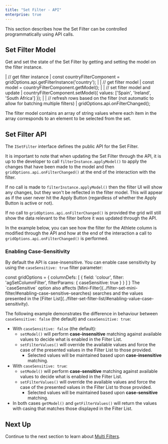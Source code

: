 ```yaml
---
title: "Set Filter - API"
enterprise: true
---
```


This section describes how the Set Filter can be controlled programmatically using API calls.

## Set Filter Model

Get and set the state of the Set Filter by getting and setting the model on the filter instance.

<snippet>
| // get filter instance
| const countryFilterComponent = gridOptions.api.getFilterInstance('country');
| 
| // get filter model
| const model = countryFilterComponent.getModel();
| 
| // set filter model and update
| countryFilterComponent.setModel({ values: ['Spain', 'Ireland', 'South Africa'] });
| 
| // refresh rows based on the filter (not automatic to allow for batching multiple filters)
| gridOptions.api.onFilterChanged();
</snippet>

The filter model contains an array of string values where each item in the array corresponds to an element to be selected from the set.

## Set Filter API

The `ISetFilter` interface defines the public API for the Set Filter.

<interface-documentation interfaceName='ISetFilter' exclude='["getModelFromUi", "applyModel", "doesFilterPass", "onNewRowsLoaded", "onAnyFilterChanged", "getModelAsString"]' overrideSrc='filter-set-api/resources/iSetFilter.json'></interface-documentation>
 
It is important to note that when updating the Set Filter through the API, it is up to the developer to call `filterInstance.applyModel()` to apply the changes that have been made to the model and then `gridOptions.api.onFilterChanged()` at the end of the interaction with the filter.


If no call is made to `filterInstance.applyModel()` then the filter UI will show any changes, but they won't be reflected in the filter model. This will appear as if the user never hit the Apply Button (regardless of whether the Apply Button is active or not).


If no call to `gridOptions.api.onFilterChanged()` is provided the grid will still show the data relevant to the filter before it was updated through the API.

In the example below, you can see how the filter for the Athlete column is modified through the API and how at the end of the interaction a call to `gridOptions.api.onFilterChanged()` is performed.

<grid-example title='Set Filter API' name='set-filter-api' type='mixed' options='{ "enterprise": true, "exampleHeight": 570, "modules": ["clientside", "setfilter", "menu", "filterpanel"] }'></grid-example>

### Enabling Case-Sensitivity

By default the API is case-insensitive. You can enable case sensitivity by using the `caseSensitive: true` filter parameter:

<snippet>
const gridOptions = {
    columnDefs: [
        {
            field: 'colour',
            filter: 'agSetColumnFilter',
            filterParams: {
                caseSensitive: true
            }
        }
    ]
}
</snippet>

<note>
The `caseSensitive` option also affects [Mini-Filter](../filter-set-mini-filter/#enabling-case-sensitive-searches) searches and the values presented in the [Filter List](../filter-set-filter-list/#enabling-value-case-sensitivity).
</note>

The following example demonstrates the difference in behaviour between `caseSensitive: false` (the default) and `caseSensitive: true`:
- With `caseSensitive: false` (the default):
  - `setModel()` will perform **case-insensitive** matching against available values to decide what is enabled in the Filter List.
  - `setFilterValues()` will override the available values and force the case of the presented values in the Filter List to those provided.
    - Selected values will be maintained based upon **case-insensitive** matching.
- With `caseSensitive: true`:
  - `setModel()` will perform **case-sensitive** matching against available values to decide what is enabled in the Filter List.
  - `setFilterValues()` will override the available values and force the case of the presented values in the Filter List to those provided.
    - Selected values will be maintained based upon **case-sensitive** matching.
- In both cases `getModel()` and `getFilterValues()` will return the values with casing that matches those displayed in the Filter List.

<grid-example title='Set Filter API - Case Sensitivity' name='set-filter-api-case-sensitive' type='mixed' options='{ "enterprise": true, "exampleHeight": 570, "modules": ["clientside", "setfilter", "menu", "filterpanel"] }'></grid-example>

## Next Up

Continue to the next section to learn about [Multi Filters](/filter-multi/).
